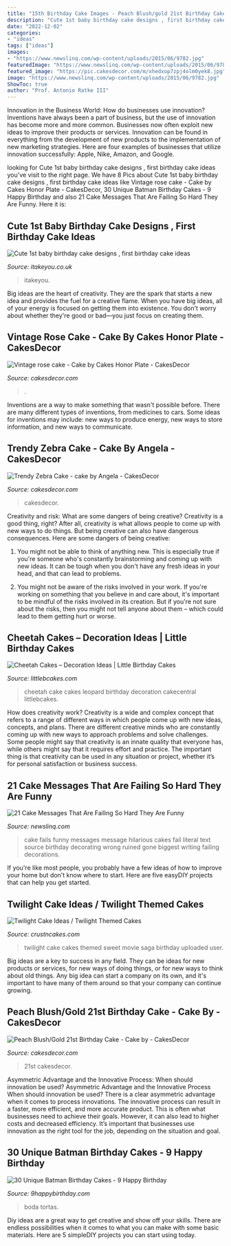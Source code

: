```yaml
---
title: "15th Birthday Cake Images - Peach Blush/gold 21st Birthday Cake"
description: "Cute 1st baby birthday cake designs , first birthday cake ideas"
date: "2022-12-02"
categories:
- "ideas"
tags: ["ideas"]
images:
- "https://www.newslinq.com/wp-content/uploads/2015/06/9782.jpg"
featuredImage: "https://www.newslinq.com/wp-content/uploads/2015/06/9782.jpg"
featured_image: "https://pic.cakesdecor.com/m/xhedxop7zpj4olm0yek8.jpg"
image: "https://www.newslinq.com/wp-content/uploads/2015/06/9782.jpg"
ShowToc: true
author: "Prof. Antonio Ratke III"
---
```



Innovation in the Business World: How do businesses use innovation?
Inventions have always been a part of business, but the use of innovation has become more and more common. Businesses now often exploit new ideas to improve their products or services. Innovation can be found in everything from the development of new products to the implementation of new marketing strategies. Here are four examples of businesses that utilize innovation successfully: Apple, Nike, Amazon, and Google.

	

		
looking for Cute 1st baby birthday cake designs , first birthday cake ideas you've visit to the right page. We have 8 Pics about Cute 1st baby birthday cake designs , first birthday cake ideas like Vintage rose cake - Cake by Cakes Honor Plate - CakesDecor, 30 Unique Batman Birthday Cakes - 9 Happy Birthday and also 21 Cake Messages That Are Failing So Hard They Are Funny. Here it is:
		
    
## Cute 1st Baby Birthday Cake Designs , First Birthday Cake Ideas

<img loading=lazy src="https://www.itakeyou.co.uk/wp-content/uploads/2020/09/1st-brithday-cake-2-531x1024.jpg" onerror="this.onerror=null;this.src='https://tse4.mm.bing.net/th?id=OIP.g5h6iL6hgdzmWbJWFY47UgHaOS&amp;pid=15.1';" alt="Cute 1st baby birthday cake designs , first birthday cake ideas">

_Source: itakeyou.co.uk_

>itakeyou. 

	

Big ideas are the heart of creativity. They are the spark that starts a new idea and provides the fuel for a creative flame. When you have big ideas, all of your energy is focused on getting them into existence. You don't worry about whether they're good or bad—you just focus on creating them.

    
## Vintage Rose Cake - Cake By Cakes Honor Plate - CakesDecor

<img loading=lazy src="https://pic.cakesdecor.com/m/xhedxop7zpj4olm0yek8.jpg" onerror="this.onerror=null;this.src='https://tse2.mm.bing.net/th?id=OIP.Q6M2fin58F2NA2w84opsXQHaJ6&amp;pid=15.1';" alt="Vintage rose cake - Cake by Cakes Honor Plate - CakesDecor">

_Source: cakesdecor.com_

>. 

	

Inventions are a way to make something that wasn't possible before. There are many different types of inventions, from medicines to cars. Some ideas for inventions may include: new ways to produce energy, new ways to store information, and new ways to communicate.

    
## Trendy Zebra Cake - Cake By Angela - CakesDecor

<img loading=lazy src="https://pic.cakesdecor.com/m/egnddyasxmkr7ryyk26j.jpg" onerror="this.onerror=null;this.src='https://tse3.mm.bing.net/th?id=OIP.RlL2QEJKYLx0pc9gZYGWMwHaLD&amp;pid=15.1';" alt="Trendy Zebra Cake - cake by Angela - CakesDecor">

_Source: cakesdecor.com_

>cakesdecor. 

	

Creativity and risk: What are some dangers of being creative?
Creativity is a good thing, right? After all, creativity is what allows people to come up with new ways to do things. But being creative can also have dangerous consequences. Here are some dangers of being creative:
1) You might not be able to think of anything new. This is especially true if you're someone who's constantly brainstorming and coming up with new ideas. It can be tough when you don't have any fresh ideas in your head, and that can lead to problems.

2) You might not be aware of the risks involved in your work. If you're working on something that you believe in and care about, it's important to be mindful of the risks involved in its creation. But if you're not sure about the risks, then you might not tell anyone about them – which could lead to them getting hurt or worse.

    
## Cheetah Cakes – Decoration Ideas | Little Birthday Cakes

<img loading=lazy src="https://www.littlebcakes.com/wp-content/uploads/2014/02/Cheetah-Cakes-Pictures.jpg" onerror="this.onerror=null;this.src='https://tse4.mm.bing.net/th?id=OIP.5NS714f2F-Ea1bpK9q1DSAHaJ4&amp;pid=15.1';" alt="Cheetah Cakes – Decoration Ideas | Little Birthday Cakes">

_Source: littlebcakes.com_

>cheetah cake cakes leopard birthday decoration cakecentral littlebcakes. 

	

How does creativity work?
Creativity is a wide and complex concept that refers to a range of different ways in which people come up with new ideas, concepts, and plans. There are different creative minds who are constantly coming up with new ways to approach problems and solve challenges. Some people might say that creativity is an innate quality that everyone has, while others might say that it requires effort and practice. The important thing is that creativity can be used in any situation or project, whether it’s for personal satisfaction or business success.

    
## 21 Cake Messages That Are Failing So Hard They Are Funny

<img loading=lazy src="https://www.newslinq.com/wp-content/uploads/2015/06/9782.jpg" onerror="this.onerror=null;this.src='https://tse2.mm.bing.net/th?id=OIP.RTj33gy52G7oz7wBWZ6qqAHaJ4&amp;pid=15.1';" alt="21 Cake Messages That Are Failing So Hard They Are Funny">

_Source: newslinq.com_

>cake fails funny messages message hilarious cakes fail literal text source birthday decorating wrong ruined gone biggest writing failing decorations. 

	

If you're like most people, you probably have a few ideas of how to improve your home but don't know where to start. Here are five easyDIY projects that can help you get started.

    
## Twilight Cake Ideas / Twilight Themed Cakes

<img loading=lazy src="http://www.crustncakes.com/blog/wp-content/uploads/2015/10/28813ed937463f0f5addd8d475c81594-686x1024.jpg" onerror="this.onerror=null;this.src='https://tse1.mm.bing.net/th?id=OIP.bDgU-Q0_-DP_iTaHVW9E0AHaLD&amp;pid=15.1';" alt="Twilight Cake Ideas / Twilight Themed Cakes">

_Source: crustncakes.com_

>twilight cake cakes themed sweet movie saga birthday uploaded user. 

	

Big ideas are a key to success in any field. They can be ideas for new products or services, for new ways of doing things, or for new ways to think about old things. Any big idea can start a company on its own, and it's important to have many of them around so that your company can continue growing.

    
## Peach Blush/Gold 21st Birthday Cake - Cake By - CakesDecor

<img loading=lazy src="https://pic.cakesdecor.com/m/rpimzpbjtxyuomw9bqe1.jpg" onerror="this.onerror=null;this.src='https://tse4.mm.bing.net/th?id=OIP.imTlt7uH0dc2ZiZcguWsjwHaLN&amp;pid=15.1';" alt="Peach Blush/Gold 21st Birthday Cake - Cake by - CakesDecor">

_Source: cakesdecor.com_

>21st cakesdecor. 

	

Asymmetric Advantage and the Innovative Process: When should innovation be used?
Asymmetric Advantage and the Innovative Process
When should innovation be used? There is a clear asymmetric advantage when it comes to process innovations. The innovative process can result in a faster, more efficient, and more accurate product. This is often what businesses need to achieve their goals. However, it can also lead to higher costs and decreased efficiency. It’s important that businesses use innovation as the right tool for the job, depending on the situation and goal.

    
## 30 Unique Batman Birthday Cakes - 9 Happy Birthday

<img loading=lazy src="https://www.9happybirthday.com/wp-content/uploads/2017/08/Cute-batman-cakes.jpg" onerror="this.onerror=null;this.src='https://tse1.mm.bing.net/th?id=OIP.si0FrMp6jJfqv-sU29LSOgHaLL&amp;pid=15.1';" alt="30 Unique Batman Birthday Cakes - 9 Happy Birthday">

_Source: 9happybirthday.com_

>boda tortas. 

	

Diy ideas are a great way to get creative and show off your skills. There are endless possibilities when it comes to what you can make with some basic materials. Here are 5 simpleDIY projects you can start using today.

